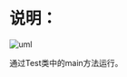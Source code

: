 # 说明：

![uml](D:\Eclipse_workspace\java-2018f-homework\20180918\李光耀-161220066\uml.png)



通过Test类中的main方法运行。